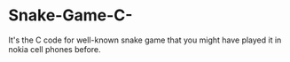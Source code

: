 # Snake-Game-C-
It's the C code for well-known snake game that you might have played it in nokia cell phones before.
